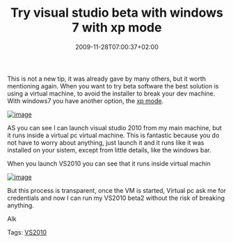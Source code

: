 ﻿---
title: "Try visual studio beta with windows 7 with xp mode"
description: ""
date: 2009-11-28T07:00:37+02:00
draft: false
tags: [VS2010]
categories: [General]
---
This is not a new tip, it was already gave by many others, but it worth mentioning again. When you want to try beta software the best solution is using a virtual machine, to avoid the installer to break your dev machine. With windows7 you have another option, the [xp mode](http://www.microsoft.com/windows/virtual-pc/download.aspx).

[![image](http://www.codewrecks.com/blog/wp-content/uploads/2009/11/image_thumb25.png "image")](http://www.codewrecks.com/blog/wp-content/uploads/2009/11/image25.png)

AS you can see I can launch visual studio 2010 from my main machine, but it runs inside a virtual pc virtual machine. This is fantastic because you do not have to worry about anything, just launch it and it runs like it was installed on your sistem, except from little details, like the windows bar.

When you launch VS2010 you can see that it runs inside virtual machin

[![image](http://www.codewrecks.com/blog/wp-content/uploads/2009/11/image_thumb26.png "image")](http://www.codewrecks.com/blog/wp-content/uploads/2009/11/image26.png)

But this process is transparent, once the VM is started, Virtual pc ask me for credentials and now I can run my VS2010 beta2 without the risk of breaking anything.

Alk

Tags: [VS2010](http://technorati.com/tag/VS2010)
